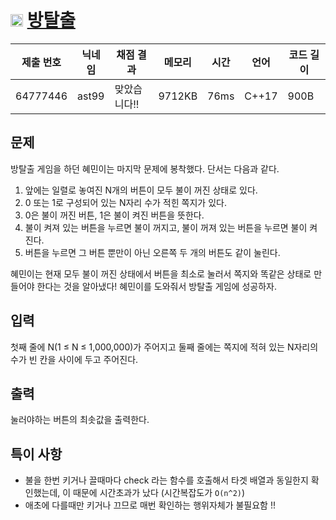 # <img width="20px"  src="https://d2gd6pc034wcta.cloudfront.net/tier/9.svg" class="solvedac-tier"> [방탈출](https://www.acmicpc.net/problem/15729) 

| 제출 번호 | 닉네임 | 채점 결과 | 메모리 | 시간 | 언어 | 코드 길이 |
|---|---|---|---|---|---|---|
|64777446|ast99|맞았습니다!! |9712KB|76ms|C++17|900B|

## 문제
<p>방탈출 게임을 하던 혜민이는 마지막 문제에 봉착했다. 단서는 다음과 같다.</p>

<ol>
	<li>앞에는 일렬로 놓여진 N개의 버튼이 모두 불이 꺼진 상태로 있다.</li>
	<li>0 또는 1로 구성되어 있는 N자리 수가 적힌 쪽지가 있다.</li>
	<li>0은 불이 꺼진 버튼, 1은 불이 켜진 버튼을 뜻한다.</li>
	<li>불이 켜져 있는 버튼을 누르면 불이 꺼지고, 불이 꺼져 있는 버튼을 누르면 불이 켜진다.</li>
	<li>버튼을 누르면 그 버튼 뿐만이 아닌 오른쪽 두 개의 버튼도 같이 눌린다. </li>
</ol>

<p>혜민이는 현재 모두 불이 꺼진 상태에서 버튼을 최소로 눌러서 쪽지와 똑같은 상태로 만들어야 한다는 것을 알아냈다! 혜민이를 도와줘서 방탈출 게임에 성공하자.</p>

## 입력
<p>첫째 줄에 N(1 ≤ N ≤ 1,000,000)가 주어지고 둘째 줄에는 쪽지에 적혀 있는 N자리의 수가 빈 칸을 사이에 두고 주어진다.</p>

## 출력
<p>눌러야하는 버튼의 최솟값을 출력한다.</p>


## 특이 사항
- 불을 한번 키거나 끌때마다 check 라는 함수를 호출해서 타겟 배열과 동일한지 확인했는데, 이 때문에 시간초과가 났다 (시간복잡도가 `O(n^2)`)
- 애초에 다를때만 키거나 끄므로 매번 확인하는 행위자체가 불필요함 !!

